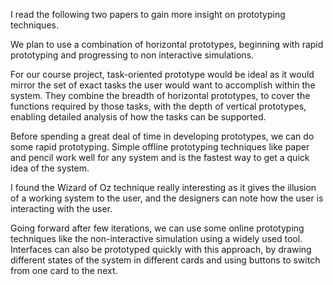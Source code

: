 I read the following two papers to gain more insight on prototyping techniques.

We plan to use a combination of horizontal prototypes, beginning with rapid prototyping and progressing to non interactive simulations. 

For our course project, task-oriented prototype would be ideal as it would mirror the set of exact tasks the user would want to accomplish within the system. They combine the breadth of horizontal prototypes, to cover the functions required by those tasks, with the depth of vertical prototypes, enabling detailed analysis of how the tasks can be supported.

Before spending a great deal of time in developing prototypes, we can do some rapid prototyping. Simple offline prototyping techniques like paper and pencil work well for any system and is the fastest way to get a quick idea of the system. 

I found the Wizard of Oz technique really interesting as it gives the illusion of a working system to the user, and the designers can note how the user is interacting with the user.

Going forward after few iterations, we can use some online prototyping techniques like the non-interactive simulation using a widely used tool. Interfaces can also be prototyped quickly with this approach, by drawing different states of the system in different cards and using buttons to switch from one card to the next.
